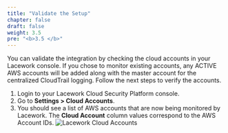 ```yaml
---
title: "Validate the Setup"
chapter: false
draft: false
weight: 3.5
pre: "<b>3.5 </b>"
---
```


You can validate the integration by checking the cloud accounts in your Lacework console. If you chose to monitor existing accounts, any ACTIVE AWS accounts will be added along with the master account for the centralized CloudTrail logging. Follow the next steps to verify the accounts.

1. Login to your Lacework Cloud Security Platform console.
2. Go to **Settings > Cloud Accounts**.
3. You should see a list of AWS accounts that are now being monitored by Lacework. The **Cloud Account** column values correspond to the AWS Account IDs.
![Lacework Cloud Accounts](/images/lacework-ct-cloud-accounts.png)

